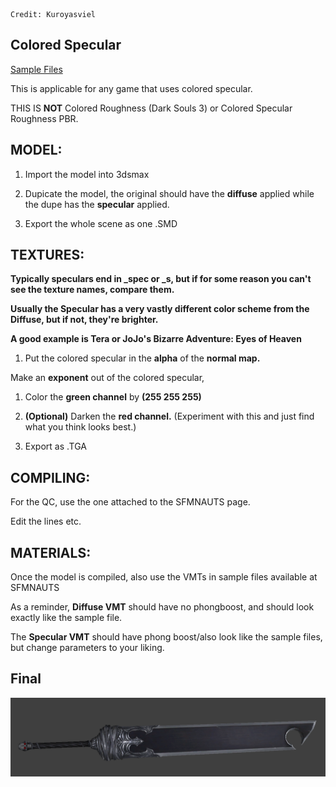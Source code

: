 ```
Credit: Kuroyasviel
```

## Colored Specular

[Sample Files](https://github.com/ballerfuturistic/sfmnauts/raw/master/general/file/colored_specular_guide.zip)

This is applicable for any game that uses colored specular.

THIS IS **NOT** Colored Roughness \(Dark Souls 3\) or Colored Specular Roughness PBR.

## MODEL:

1. Import the model into 3dsmax

2. Dupicate the model, the original should have the **diffuse** applied while the dupe has the **specular** applied.

3. Export the whole scene as one .SMD

## TEXTURES:

**Typically speculars end in _spec or _s, but if for some reason you can't see the texture names, compare them.**

**Usually the Specular has a very vastly different color scheme from the Diffuse, but if not, they're brighter.**

**A good example is Tera or JoJo's Bizarre Adventure: Eyes of Heaven**

1. Put the colored specular in the **alpha** of the **normal map.**

Make an **exponent** out of the colored specular,   
1. Color the **green channel** by **(255 255 255)**

2. **\(Optional\)** Darken the **red channel.** \(Experiment with this and just find what you think looks best.\)

3. Export as .TGA

## COMPILING:

For the QC, use the one attached to the SFMNAUTS page.

Edit the lines etc.

## MATERIALS:

Once the model is compiled, also use the VMTs in sample files available at SFMNAUTS

As a reminder, **Diffuse VMT** should have no phongboost, and should look exactly like the sample file.

The **Specular VMT** should have phong boost/also look like the sample files, but change parameters to your liking.

## Final

![Final Colored Specular](/general/img/finalcoloredspecular.png)

